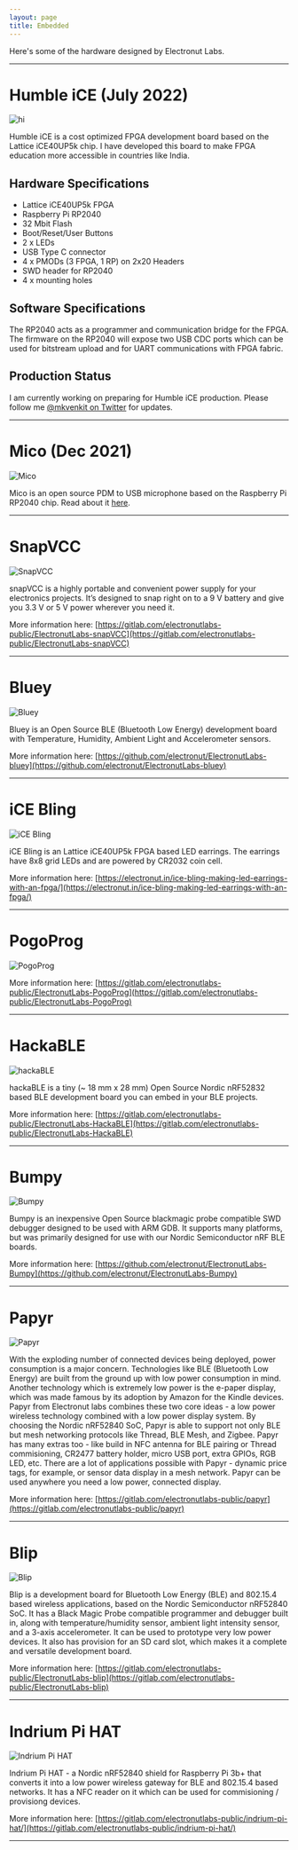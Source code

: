 ```yaml
---
layout: page
title: Embedded
---
```


Here's some of the hardware designed by Electronut Labs. 

<hr/>

# Humble iCE (July 2022)

![hi](images/embedded/hi1.jpg)

Humble iCE is a cost optimized FPGA development board based on the 
Lattice iCE40UP5k chip. I have developed this board to make FPGA education 
more accessible in countries like India. 

## Hardware Specifications

- Lattice iCE40UP5k FPGA
- Raspberry Pi RP2040
- 32 Mbit Flash 
- Boot/Reset/User Buttons
- 2 x LEDs
- USB Type C connector
- 4 x PMODs (3 FPGA, 1 RP) on 2x20 Headers 
- SWD header for RP2040
- 4 x mounting holes

## Software Specifications 

The RP2040 acts as a programmer and communication bridge for the FPGA. 
The firmware on the RP2040 will expose two USB CDC ports which can be used 
for bitstream upload and for UART communications with FPGA fabric.

## Production Status 

I am currently working on preparing for Humble iCE production. Please follow me 
[@mkvenkit on Twitter](https://twitter.com/mkvenkit) for updates.  

<hr/>

# Mico (Dec 2021)

![Mico](images/embedded/mico.png)

Mico is an open source PDM to USB microphone based on the Raspberry Pi RP2040 
chip. Read about it [here](https://github.com/mkvenkit/mico).
<hr/>

# SnapVCC

![SnapVCC](images/embedded/snapvcc.jpg)

snapVCC is a highly portable and convenient power supply for your electronics projects. It’s designed to snap right on to a 9 V battery and give you 3.3 V or 5 V power wherever you need it.

More information here: [https://gitlab.com/electronutlabs-public/ElectronutLabs-snapVCC](https://gitlab.com/electronutlabs-public/ElectronutLabs-snapVCC)

<hr/>

# Bluey

![Bluey](images/embedded/bluey.jpg)

Bluey is an Open Source BLE (Bluetooth Low Energy) development board with Temperature, Humidity, Ambient Light and Accelerometer sensors.

More information here: [https://github.com/electronut/ElectronutLabs-bluey](https://github.com/electronut/ElectronutLabs-bluey)

<hr/>

# iCE Bling

![iCE Bling](images/embedded/iceb.jpg)

iCE Bling is an Lattice iCE40UP5k FPGA based LED earrings. The earrings have 8x8 grid LEDs and are powered by CR2032 coin cell.

More information here: [https://electronut.in/ice-bling-making-led-earrings-with-an-fpga/](https://electronut.in/ice-bling-making-led-earrings-with-an-fpga/)

<hr/>

# PogoProg

![PogoProg](images/embedded/pp.jpg)

More information here: [https://gitlab.com/electronutlabs-public/ElectronutLabs-PogoProg](https://gitlab.com/electronutlabs-public/ElectronutLabs-PogoProg)

<hr/>

# HackaBLE

![hackaBLE](images/embedded/hackable.jpg)

hackaBLE is a tiny (~ 18 mm x 28 mm) Open Source Nordic nRF52832 based BLE development board you can embed in your BLE projects.

More information here: [https://gitlab.com/electronutlabs-public/ElectronutLabs-HackaBLE](https://gitlab.com/electronutlabs-public/ElectronutLabs-HackaBLE)
<hr/>

# Bumpy 

![Bumpy](images/embedded/bumpy.jpg)

Bumpy is an inexpensive Open Source blackmagic probe compatible SWD debugger designed to be used with ARM GDB. It supports many platforms, but was primarily designed for use with our Nordic Semiconductor nRF BLE boards.

More information here: [https://github.com/electronut/ElectronutLabs-Bumpy](https://github.com/electronut/ElectronutLabs-Bumpy)


<hr/>

# Papyr 

![Papyr](images/embedded/papyr.jpg)

With the exploding number of connected devices being deployed, power consumption is a major concern. Technologies like BLE (Bluetooth Low Energy) are built from the ground up with low power consumption in mind. Another technology which is extremely low power is the e-paper display, which was made famous by its adoption by Amazon for the Kindle devices. Papyr from Electronut labs combines these two core ideas - a low power wireless technology combined with a low power display system. By choosing the Nordic nRF52840 SoC, Papyr is able to support not only BLE but mesh networking protocols like Thread, BLE Mesh, and Zigbee. Papyr has many extras too - like build in NFC antenna for BLE pairing or Thread commisioning, CR2477 battery holder, micro USB port, extra GPIOs, RGB LED, etc. There are a lot of applications possible with Papyr - dynamic price tags, for example, or sensor data display in a mesh network. Papyr can be used anywhere you need a low power, connected display.

More information here: [https://gitlab.com/electronutlabs-public/papyr](https://gitlab.com/electronutlabs-public/papyr)

<hr/>

# Blip 

![Blip](images/embedded/blip.jpg)

Blip is a development board for Bluetooth Low Energy (BLE) and 802.15.4 based wireless applications, based on the Nordic Semiconductor nRF52840 SoC. It has a Black Magic Probe compatible programmer and debugger built in, along with temperature/humidity sensor, ambient light intensity sensor, and a 3-axis accelerometer. It can be used to prototype very low power devices. It also has provision for an SD card slot, which makes it a complete and versatile development board.

More information here: [https://gitlab.com/electronutlabs-public/ElectronutLabs-blip](https://gitlab.com/electronutlabs-public/ElectronutLabs-blip)

<hr/>

# Indrium Pi HAT

![Indrium Pi HAT](images/embedded/iph.jpg)

Indrium Pi HAT - a Nordic nRF52840 shield for Raspberry Pi 3b+ that converts it into a low power wireless gateway for BLE and 802.15.4 based networks. It has a NFC reader on it which can be used for commisioning / provisiong devices.

More information here: [https://gitlab.com/electronutlabs-public/indrium-pi-hat/](https://gitlab.com/electronutlabs-public/indrium-pi-hat/)

<hr/>



